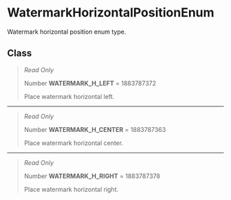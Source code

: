 # WatermarkHorizontalPositionEnum
Watermark horizontal position enum type.

## Class
> *Read Only* 
> 
> Number **WATERMARK_H_LEFT** = 1883787372
> 
> Place watermark horizontal left.
*** 
> *Read Only* 
> 
> Number **WATERMARK_H_CENTER** = 1883787363
> 
> Place watermark horizontal center.
*** 
> *Read Only* 
> 
> Number **WATERMARK_H_RIGHT** = 1883787378
> 
> Place watermark horizontal right.


